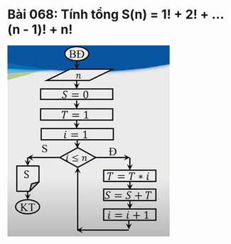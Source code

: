 # Bài 068: Tính tổng S(n) = 1! + 2! + ... (n - 1)! + n!
![Hình ảnh lưu đồ Bài 068](Bai068.png "Hình ảnh lưu đồ Bài 068")
